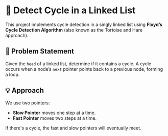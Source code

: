 # 🚀 Detect Cycle in a Linked List

This project implements cycle detection in a singly linked list using **Floyd’s Cycle Detection Algorithm** (also known as the Tortoise and Hare approach).

## 📌 Problem Statement

Given the `head` of a linked list, determine if it contains a cycle. A cycle occurs when a node’s `next` pointer points back to a previous node, forming a loop.

## 💡 Approach

We use two pointers:
- **Slow Pointer** moves one step at a time.
- **Fast Pointer** moves two steps at a time.

If there's a cycle, the fast and slow pointers will eventually meet.

